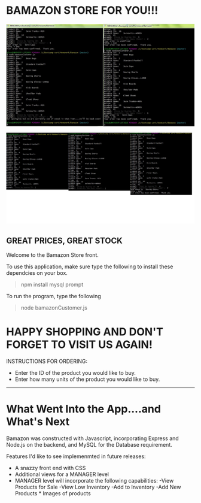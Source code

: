 # BAMAZON STORE FOR YOU!!!

![alt text](./bamazon.works.jpg)

![alt text](./bamazon.more.jpg)

## GREAT PRICES, GREAT STOCK

Welcome to the Bamazon Store front.

To use this application, make sure type the following to install these dependcies on your box.

   > npm install mysql prompt 

To run the program, type the following 

   > node bamazonCustomer.js


# HAPPY SHOPPING AND DON'T FORGET TO VISIT US AGAIN!

INSTRUCTIONS FOR ORDERING:

   * Enter the ID of the product you would like to buy.
   * Enter how many units of the product you would like to buy.





_________________________________________________________________

# What Went Into the App....and What's Next

Bamazon was constructed with Javascript, incorporating Express and Node.js on the backend, and MySQL for the Database requirement.

Features I'd like to see implemenmted in future releases:

   * A snazzy front end with CSS
   * Additional views for a MANAGER level
   * MANAGER level will incorporate the following capabilities:
      -View Products for Sale
      -View Low Inventory
      -Add to Inventory
      -Add New Products
    * Images of products
